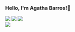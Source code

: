 ### Hello, I'm Agatha Barros!👋



<div> 
  <a href="https://instagram.com/_agatha_barros" target="_blank"><img src="https://img.shields.io/badge/-Instagram-%23E4405F?style=for-the-badge&logo=instagram&logoColor=white" target="_blank"></a>
  <a href = "mailto:agathabarros@gmail.com"><img src="https://img.shields.io/badge/-Gmail-%23333?style=for-the-badge&logo=gmail&logoColor=white" target="_blank"></a>
  <a href="https://www.linkedin.com/in/agathabarros" target="_blank"><img src="https://img.shields.io/badge/-LinkedIn-%230077B5?style=for-the-badge&logo=linkedin&logoColor=white" target="_blank"></a> 
  
</div>


<picture>
<source 
  srcset="https://github-readme-status.vercel.app/api?username=agathabarros&show_icons=true&theme=dark"
  media="(prefers-color-scheme: dark)"
/>
<source
  srcset="https://github-readme-status.vercel.app/api?username=agathabarros&show_icons=true"
  media="(prefers-color-scheme: light), (prefers-color-scheme: no-preference)"
/>
<img src="https://github-readme-stats.vercel.app/api?username=agathabarros &show_icons=true" />
</picture>

 

